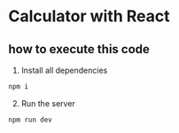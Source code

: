 # Calculator with React

## how to execute this code

1. Install all dependencies
```bash
npm i
```

2. Run the server
```bash
npm run dev
```